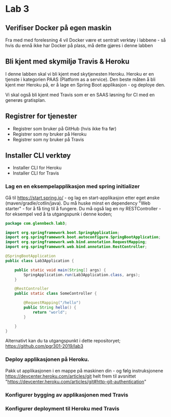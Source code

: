 # Lab 3

## Verifiser Docker på egen maskin

Fra med med forelesning 4 vil Docker være et sentralt verktøy i labbene - så
hvis du ennå ikke har Docker på plass, må dette gjøres i denne labben

## Bli kjent med skymiljø Travis & Heroku

I denne labben skal vi bli kjent med skytjenesten Heroku. Heroku er en tjenste i kategorien PAAS (Platform as a service). Den beste måten å bli kjent mer Heroku på, er å lage en Spring Boot applikasjon - og deploye den.

Vi skal  også bli kjent med Travis som er en SAAS løsning for CI med en generøs gratisplan. 

## Registrer for tjenester

* Registrer som bruker på GitHub (hvis ikke fra før)
* Registrer som ny bruker på Heroku
* Registrer som ny bruker på Travis

## Installer CLI verktøy

* Installer CLI for Heroku
* Installer CLI for Travis

### Lag en en eksempelapplikasjon med spring initializer

Gå til https://start.spring.io/ - og lag en start-applikasjon etter eget ønske (maven/gradle/cotlin/java). Du må huske minst en dependency "Web starter" - for å få ting til å fungere. Du må også lag en ny RESTController - for eksempel ved å ta utgangspunk i denne koden; 

```java
package com.glennbech.lab3;

import org.springframework.boot.SpringApplication;
import org.springframework.boot.autoconfigure.SpringBootApplication;
import org.springframework.web.bind.annotation.RequestMapping;
import org.springframework.web.bind.annotation.RestController;

@SpringBootApplication
public class Lab3Application {

	public static void main(String[] args) {
		SpringApplication.run(Lab3Application.class, args);
	}

	@RestController
	public static class SomeController {

		@RequestMapping("/hello")
		public String hello() {
			return "world";
		}

	}
}
```

Alternativt kan du ta utgangspunkt i dette repositoryet; https://github.com/pgr301-2019/lab3

### Deploy applikasjonen på Heroku.

Pakk ut applikasjonen i en mappe på maskinen din - og følg instruksjonene https://devcenter.heroku.com/articles/git
helt frem til avsnittet "https://devcenter.heroku.com/articles/git#http-git-authentication"

### Konfigurer bygging av applikasjonen med Travis

### Konfigurer deployment til Heroku med Travis
